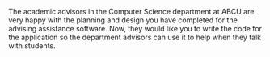 The academic advisors in the Computer Science department at ABCU are very happy with the planning and design you have completed for the advising assistance software. 
Now, they would like you to write the code for the application so the department advisors can use it to help when they talk with students.
